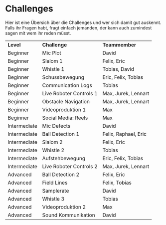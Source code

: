 # Challenges

Hier ist eine Übersich über die Challenges und wer sich damit gut auskennt.
Falls ihr Fragen habt, fragt einfach jemanden, der kann auch zumindest sagen mit
wem ihr reden müsst.

<table width="100%">
<tr><td> <b>Level</b> </td><td> <b>Challenge</b>       </td><td> <b>Teammember</b>    </td></tr>
<tr><td> Beginner     </td><td> Mic Plot               </td><td> David                </td></tr>
<tr><td> Beginner     </td><td> Slalom 1               </td><td> Felix, Eric          </td></tr>
<tr><td> Beginner     </td><td> Whistle 1              </td><td> Tobias, David        </td></tr>
<tr><td> Beginner     </td><td> Schussbewegung         </td><td> Eric, Felix, Tobias  </td></tr>
<tr><td> Beginner     </td><td> Communication Logs     </td><td> Tobias               </td></tr>
<tr><td> Beginner     </td><td> Live Roboter Controls 1</td><td> Max, Jurek, Lennart  </td></tr>
<tr><td> Beginner     </td><td> Obstacle Navigation    </td><td> Max, Jurek, Lennart  </td></tr>
<tr><td> Beginner     </td><td> Videoproduktion 1      </td><td> Max                  </td></tr>
<tr><td> Beginner     </td><td> Social Media: Reels    </td><td> Max                  </td></tr>
<tr><td> Intermediate </td><td> Mic Defects            </td><td> David                </td></tr>
<tr><td> Intermediate </td><td> Ball Detection 1       </td><td> Felix, Raphael, Eric </td></tr>
<tr><td> Intermediate </td><td> Slalom 2               </td><td> Felix, Eric          </td></tr>
<tr><td> Intermediate </td><td> Whistle 2              </td><td> Tobias               </td></tr>
<tr><td> Intermediate </td><td> Aufstehbewegung        </td><td> Eric, Felix, Tobias  </td></tr>
<tr><td> Intermediate </td><td> Live Roboter Controls 2</td><td> Max, Jurek, Lennart  </td></tr>
<tr><td> Advanced     </td><td> Ball Detection 2       </td><td> Felix, Eric          </td></tr>
<tr><td> Advanced     </td><td> Field Lines            </td><td> Felix, Tobias        </td></tr>
<tr><td> Advanced     </td><td> Samplerate	           </td><td> David                </td></tr>
<tr><td> Advanced     </td><td> Whistle 3	           </td><td>Tobias                </td></tr>
<tr><td> Advanced     </td><td> Videoproduktion 2      </td><td> Max                  </td></tr>
<tr><td> Advanced     </td><td> Sound Kommunikation    </td><td> David                </td></tr>
</table>
